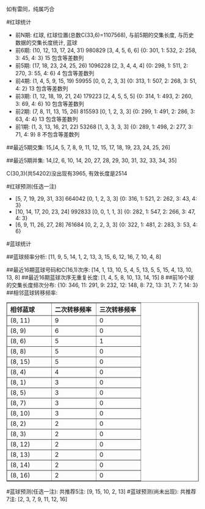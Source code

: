 <!-- 
.. title: 双色球2011013期(2011-01-30)数据分析报告
.. slug: slott-2011013-2011-01-30-report
.. date: 2011-01-31 08:00:00 UTC+08:00
.. tags: Lottery
.. link: 
.. description: 
.. type: text
-->

如有雷同，纯属巧合

<!-- TEASER_END-->

#红球统计

- 前N期: 红球, 红球位置(总数C(33,6)=1107568), 与前5期的交集长度, 与历史数据的交集长度统计, 蓝球
- 前6期: (10, 12, 13, 17, 24, 31) 980829 [3, 4, 5, 6, 6] {0: 301, 1: 532, 2: 258, 3: 45, 4: 3} 15 包含等差数列
- 前5期: (17, 18, 23, 24, 25, 26) 1096228 [2, 3, 4, 4, 4] {0: 298, 1: 511, 2: 270, 3: 55, 4: 6} 4 包含等差数列
- 前4期: (1, 4, 5, 9, 15, 19) 59955 [0, 0, 2, 3, 3] {0: 313, 1: 507, 2: 268, 3: 51, 4: 2} 13 包含等差数列
- 前3期: (1, 12, 18, 19, 21, 24) 179223 [2, 4, 5, 5, 5] {0: 314, 1: 493, 2: 260, 3: 69, 4: 6} 10 包含等差数列
- 前2期: (7, 8, 11, 13, 15, 26) 815593 [0, 1, 2, 3, 3] {0: 299, 1: 491, 2: 286, 3: 63, 4: 4} 13 包含等差数列
- 前1期: (1, 3, 13, 16, 21, 22) 53268 [1, 3, 3, 3, 3] {0: 289, 1: 498, 2: 277, 3: 71, 4: 9} 8 不包含等差数列

##最近5期交集:
15,[4, 5, 7, 8, 9, 11, 12, 15, 17, 18, 19, 23, 24, 25, 26]

##最近5期并集:
14,[2, 6, 10, 14, 20, 27, 28, 29, 30, 31, 32, 33, 34, 35]

C(30,3)(共54202)没出现有3965, 
有效长度是2514

#红球预测(任选一注)

- [5, 7, 19, 29, 31, 33] 664042 [0, 1, 2, 3, 3] {0: 316, 1: 521, 2: 262, 3: 43, 4: 3}
- [10, 14, 17, 20, 23, 24] 992833 [0, 0, 1, 1, 3] {0: 282, 1: 547, 2: 266, 3: 47, 4: 3}
- [6, 9, 11, 26, 27, 28] 761684 [0, 2, 2, 3, 3] {0: 322, 1: 481, 2: 283, 3: 53, 4: 6}

#蓝球统计

##蓝球频率分析:
[11, 9, 5, 14, 1, 2, 13, 3, 15, 6, 12, 16, 7, 10, 4, 8]

##最近16期蓝球号码和C(16,1)次序:
[14, 1, 13, 10, 5, 4, 5, 13, 5, 5, 15, 4, 13, 10, 13, 8]
##最近16期蓝球次序无重复长度:
[1, 4, 5, 8, 10, 13, 14, 15] 8
##前16个球的交集长度频次分布:
{10: 346, 11: 291, 9: 232, 12: 148, 8: 72, 13: 31, 7: 7, 14: 3}
##相邻蓝球转移频率:
<table border="1" class="table table-striped dataframe">
  <thead>
    <tr style="text-align: left;">
      <th style="min-width: 100px;">相邻蓝球</th>
      <th style="min-width: 100px;">二次转移频率</th>
      <th style="min-width: 100px;">三次转移频率</th>
    </tr>
  </thead>
  <tbody>
    <tr>
      <td> (8, 11)</td>
      <td> 9</td>
      <td> 0</td>
    </tr>
    <tr>
      <td>  (8, 9)</td>
      <td> 6</td>
      <td> 0</td>
    </tr>
    <tr>
      <td>  (8, 6)</td>
      <td> 5</td>
      <td> 1</td>
    </tr>
    <tr>
      <td>  (8, 8)</td>
      <td> 5</td>
      <td> 0</td>
    </tr>
    <tr>
      <td> (8, 15)</td>
      <td> 5</td>
      <td> 0</td>
    </tr>
    <tr>
      <td>  (8, 4)</td>
      <td> 4</td>
      <td> 0</td>
    </tr>
    <tr>
      <td>  (8, 1)</td>
      <td> 3</td>
      <td> 0</td>
    </tr>
    <tr>
      <td>  (8, 5)</td>
      <td> 3</td>
      <td> 0</td>
    </tr>
    <tr>
      <td>  (8, 7)</td>
      <td> 3</td>
      <td> 0</td>
    </tr>
    <tr>
      <td> (8, 10)</td>
      <td> 3</td>
      <td> 0</td>
    </tr>
    <tr>
      <td>  (8, 2)</td>
      <td> 2</td>
      <td> 0</td>
    </tr>
    <tr>
      <td>  (8, 3)</td>
      <td> 2</td>
      <td> 0</td>
    </tr>
    <tr>
      <td> (8, 12)</td>
      <td> 2</td>
      <td> 0</td>
    </tr>
    <tr>
      <td> (8, 13)</td>
      <td> 2</td>
      <td> 0</td>
    </tr>
    <tr>
      <td> (8, 14)</td>
      <td> 2</td>
      <td> 0</td>
    </tr>
    <tr>
      <td> (8, 16)</td>
      <td> 2</td>
      <td> 0</td>
    </tr>
  </tbody>
</table>
#蓝球预测(任选一注):
共推荐5注: [9, 15, 10, 2, 13]
#蓝球预测(尚未出现):
共推荐7注: [2, 3, 7, 9, 11, 12, 16]

